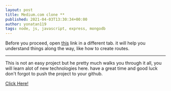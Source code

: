 ```yaml
---
layout: post
title: Medium.com clone **
published: 2021-04-03T13:30:34+00:00
author: yonatan119
tags: node, js, javascript, express, mongodb
---
```

Before you proceed, open [this](https://reactrouter.com/web/api/Hooks) link in a different tab.
it will help you understand things along the way, like how to create routes.
___
This is not an easy project but he pretty much walks you through it all, you will learn alot of new technologies here.
have a great time and good luck
don't forgot to push the project to your github.
 
[Click Here!](https://codeburst.io/build-simple-medium-com-on-node-js-and-react-js-a278c5192f47)